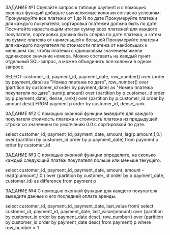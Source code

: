 ЗАДАНИЕ №1
Сделайте запрос к таблице payment и с помощью оконных функций добавьте вычисляемые колонки согласно условиям:
Пронумеруйте все платежи от 1 до N по дате
Пронумеруйте платежи для каждого покупателя, сортировка платежей должна быть по дате
Посчитайте нарастающим итогом сумму всех платежей для каждого покупателя, сортировка должна быть сперва по дате платежа, а затем по сумме платежа от наименьшей к большей
Пронумеруйте платежи для каждого покупателя по стоимости платежа от наибольших к меньшим так, чтобы платежи с одинаковым значением имели одинаковое значение номера.
Можно составить на каждый пункт отдельный SQL-запрос, а можно объединить все колонки в одном запросе.


SELECT customer_id, payment_id, payment_date, row_number() over (order by payment_date) as "Номер платежа по дате",
	row_number() over (partition by customer_id order by payment_date) as "Номер платежа покупателя по дате",
	sum(p.amount) over (partition by p.customer_id order by p.payment_date),
	dense_rank() over (partition by p.customer_id order by amount desc)
FROM payment p
order by customer_id, dense_rank


ЗАДАНИЕ №2
С помощью оконной функции выведите для каждого покупателя стоимость платежа 
и стоимость платежа из предыдущей строки со значением по умолчанию 0.0 с сортировкой по дате.


 select customer_id, payment_id, payment_date, amount,
 	lag(p.amount,1,0.) over (partition by customer_id order by p.payment_date)
 from payment p
 order by customer_id



ЗАДАНИЕ №3
 С помощью оконной функции определите, на сколько каждый 
 следующий платеж покупателя больше или меньше текущего.
 
 
select customer_id, payment_id, payment_date, amount,
	amount - lead(p.amount,1,0.) over (partition by customer_id  order by p.payment_date, customer_id) as difference
from payment p


ЗАДАНИЕ №4
 С помощью оконной функции для каждого покупателя выведите данные о его последней оплате аренды.


select customer_id, payment_id, payment_date, last_value
from(
	select customer_id, payment_id, payment_date,
		last_value(amount) over (partition by customer_id order by payment_date desc),
		row_number() over (partition by customer_id order by payment_date desc) 
	from payment) p 
where row_number = 1